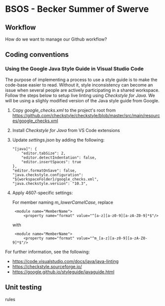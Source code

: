 # BSOS  - Becker Summer of Swerve

## Workflow
How do we want to manage our Github workflow? 


## Coding conventions

### Using the Google Java Style Guide in Visual Studio Code

The purpose of implementing a process to use a style guide is to make the code-base easier to read. Without it, style inconsistency can become an issue when several people are actively participating in a shared workspace. Follow the steps below to setup live linting using *Checkstyle for Java*. We will be using a slighly modified version of the Java style guide from Google.

1. Copy *google_checks.xml* to the project's root from https://github.com/checkstyle/checkstyle/blob/master/src/main/resources/google_checks.xml
2. Install *Checkstyle for Java* from VS Code extensions
3. Update *settings.json* by adding the following:

    ```
    "[java]": {
        "editor.tabSize": 2,
        "editor.detectIndentation": false,
        "editor.insertSpaces": true
    },
    "editor.formatOnSave": false,
    "java.checkstyle.configuration": "${workspaceFolder}/google_checks.xml",
    "java.checkstyle.version": "10.3",
    ```
4. Apply 4607-specific settings:

    For member naming *m_lowerCamelCase*, replace

        <module name="MemberName">
            <property name="format" value="^[a-z][a-z0-9][a-zA-Z0-9]*$"/>

    with

        <module name="MemberName">
            <property name="format" value="^m_[a-z][a-z0-9][a-zA-Z0-9]*$"/>


For further information, see the following:

- https://code.visualstudio.com/docs/java/java-linting
- https://checkstyle.sourceforge.io/
- https://google.github.io/styleguide/javaguide.html


## Unit testing
rules
